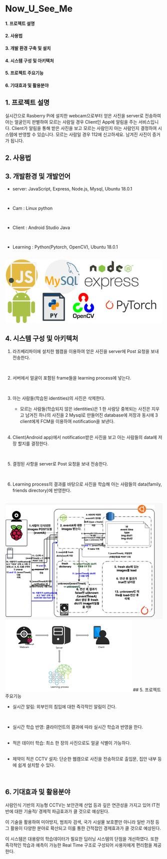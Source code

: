 # Now_U_See_Me

#### 1. 프로젝트 설명  
#### 2. 사용법
#### 3. 개발 환경 구축 및 설치  
#### 4. 시스템 구성 및 아키텍처 
#### 5. 프로젝트 주요기능  
#### 6. 기대효과 및 활용분야  
  
## 1. 프로젝트 설명

실시간으로 Rasberry Pi에 설치한 webcam으로부터 얻은 사진을 server로 전송하여 아는 얼굴인지 판별하여 모르는 사람일 경우 Client인 App에 알림을 주는 서비스입니다. Client가 알림을 통해 받은 사진을 보고 모르는 사람인지 아는 사람인지 결정하여 시스템에 반영할 수 있습니다. 모르는 사람일 경우 112에 신고하세요. 남겨진 사진이 증거가 됩니다.

## 2. 사용법

## 3. 개발환경 및 개발언어

- server: JavaScript, Express, Node.js, Mysql, Ubuntu 18.0.1  
<br> 
  
- Cam : Linux python  
<br> 
  
- Client : Android Studio Java  
<br> 
  
- Learning : Python(Pytorch, OpenCV), Ubuntu 18.0.1  
<br> 

<img src="/descript_image/language.png">  
  
## 4. 시스템 구성 및 아키텍처

1. 라즈베리파이에 설치한 웹캠을 이용하여 얻은 사진을 server에 Post 요청을 보내 전송한다. 
<br> 

2. 서버에서 얼굴이 포함된 frame들을 learning process에 넣는다.
<br> 

3. 아는 사람들(학습된 identities)의 사진은 삭제한다.
    -  모르는 사람들(학습되지 않은 identities)은 1 한 사람당 중복되는 사진은 지우고 남겨진 하나의 사진을 2 Mysql로 만들어진 database에 저장과 동시에 3 client에게 FCM을 이용하여 notification을 보낸다.
    <br> 
    
4. Client(Android app)에서 notification받은 사진을 보고 아는 사람들의 data에 저장 할지를 결정한다.
<br> 

5. 결정된 사항을 server로 Post 요청을 보내 전송한다.
<br> 

6. Learning process의 결과를 바탕으로 사진을 학습해 아는 사람들의 data(family, friends directory)에 반영한다.
<br> 

<img src="/descript_image/System_Structure.png">  
<img src="/descript_image/SystemFlow.png">  
## 5. 프로젝트 주요기능 

- 실시간 알림: 외부인의 침입에 대한 즉각적인 알림이 간다.  
<br> 
  
- 실시간 학습 반영: 클라이언트의 결과에 따라 실시간 학습과 반영을 한다.  
  <br>
    
- 적은 데이터 학습: 최소 한 장의 사진으로도 얼굴 식별이 가능하다.  
  <br>
  
- 제약이 적은 CCTV 설치: 단순한 웹캠으로 사진을 전송하므로 출입문, 집안 내부 등에 쉽게 설치할 수 있다.  
  
  <br>

## 6. 기대효과 및 활용분야

사람인식 기반의 지능형 CCTV는 보안관제 산업 등과 깊은 연관성을 가지고 있어 IT전반에 대한 기술적/ 경제적 파급효과가 클 것으로 예상된다. 
<br> 

이 기술을 활용하여 미아방지, 범죄자 검색, 국가 시설물 보호뿐만 아니라 일반 가정 등 그 활용이 다양한 분야로 확산되고 이를 통한 간적접인 경제효과가 클 것으로 예상된다.
<br>

 이 시스템은 대용량의 학습데이터가 필요한 딥러닝 시스템의 단점을 개선하였다. 또한 즉각적인 학습과 예측이 가능한 Real Time  구조로 구성되어 사용자에게 편리함을 제공한다.